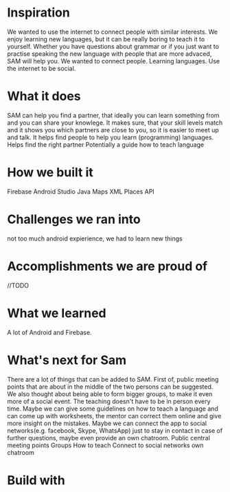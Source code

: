 # Inspiration
We wanted to use the internet to connect people with similar interests. We enjoy learning new languages, but it can be
really boring to teach it to yourself. Whether you have questions about grammar or if you just want to practise speaking the
new language with people that are more advaced, SAM will help you.
We wanted to connect people.
Learning languages.
Use the internet to be social.

# What it does
SAM can help you find a partner, that ideally you can learn something from and you can share your knowlege.  It makes sure, that 
your skill levels match and it shows you which partners are close to you, so it is easier to meet up and talk.
It helps find people to help you learn (programming) languages.
Helps  find the right partner
Potentially a guide how to teach language

# How we built it
Firebase
Android Studio
Java
Maps
XML
Places API

# Challenges we ran into
not too much android expierience, we had to learn new things

# Accomplishments we are proud of
//TODO

# What we learned
A lot of Android and Firebase.

# What's next for Sam
There are a lot of things that can be added to SAM. First of, public meeting points that are about in the middle of the two persons
can be suggested. 
We also thought about being able to form bigger groups, to make it even more of a social event.
The teaching doesn't have to be in person every time. Maybe we can give some guidelines on how to teach a language and can
come up with worksheets, the mentor can correct them online and give more insight on the mistakes. Maybe we can connect the app to 
social networks(e.g. facebook, Skype, WhatsApp) just to stay in contact in case of further questions, maybe even provide an own
chatroom.
Public central meeting points
Groups
How to teach
Connect to social networks
own chatroom

# Build with
